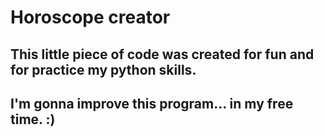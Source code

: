 # Horoscope creator

## This little piece of code was created for fun and for practice my python skills.
## I'm gonna improve this program... in my free time. :)
